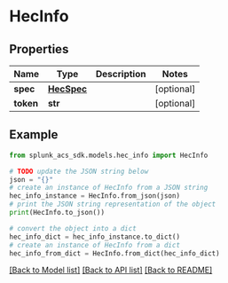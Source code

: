 # HecInfo


## Properties

Name | Type | Description | Notes
------------ | ------------- | ------------- | -------------
**spec** | [**HecSpec**](HecSpec.md) |  | [optional] 
**token** | **str** |  | [optional] 

## Example

```python
from splunk_acs_sdk.models.hec_info import HecInfo

# TODO update the JSON string below
json = "{}"
# create an instance of HecInfo from a JSON string
hec_info_instance = HecInfo.from_json(json)
# print the JSON string representation of the object
print(HecInfo.to_json())

# convert the object into a dict
hec_info_dict = hec_info_instance.to_dict()
# create an instance of HecInfo from a dict
hec_info_from_dict = HecInfo.from_dict(hec_info_dict)
```
[[Back to Model list]](../README.md#documentation-for-models) [[Back to API list]](../README.md#documentation-for-api-endpoints) [[Back to README]](../README.md)


